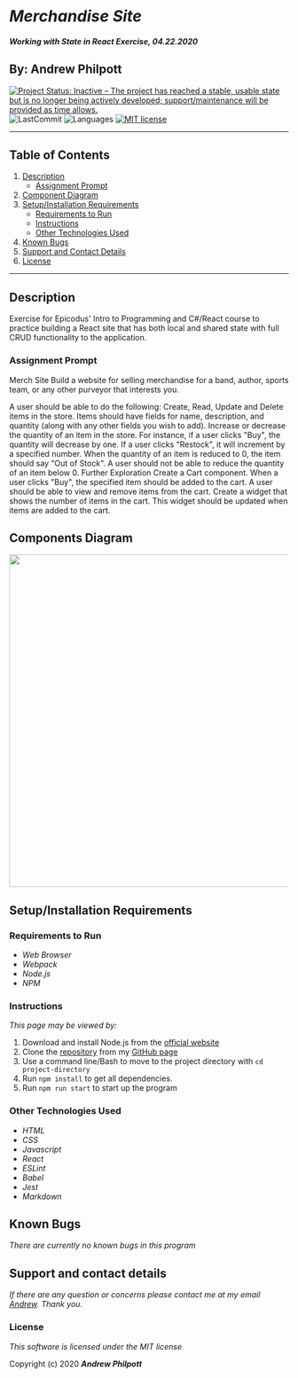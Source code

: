 # _Merchandise Site_

#### _Working with State in React Exercise, 04.22.2020_

## By: **Andrew Philpott**

<!-- [![Project Status: WIP – Initial development is in progress, but there has not yet been a stable, usable release suitable for the public.](https://www.repostatus.org/badges/latest/wip.svg)](https://www.repostatus.org/#wip) -->

[![Project Status: Inactive – The project has reached a stable, usable state but is no longer being actively developed; support/maintenance will be provided as time allows.](https://www.repostatus.org/badges/latest/inactive.svg)](https://www.repostatus.org/#inactive)
![LastCommit](https://img.shields.io/github/last-commit/Andrew-Philpott/farmers-market)
![Languages](https://img.shields.io/github/languages/top/Andrew-Philpott/farmers-market)
[![MIT license](https://img.shields.io/badge/License-MIT-orange.svg)](https://lbesson.mit-license.org/)

---

## Table of Contents

1. [Description](#description)
   - [Assignment Prompt](#assignment-prompt)
2. [Component Diagram](#component-diagram)
3. [Setup/Installation Requirements](#setup/installation-requirements)
   - [Requirements to Run](#requirements-to-run)
   - [Instructions](#instructions)
   - [Other Technologies Used](#other-technologies-used)
4. [Known Bugs](#known-bugs)
5. [Support and Contact Details](#support-and-contact-details)
6. [License](#license)

---

## Description

Exercise for Epicodus' Intro to Programming and C#/React course to practice building a React site that has both local and shared state with full CRUD functionality to the application.

### Assignment Prompt

Merch Site
Build a website for selling merchandise for a band, author, sports team, or any other purveyor that interests you.

A user should be able to do the following:
Create, Read, Update and Delete items in the store. Items should have fields for name, description, and quantity (along with any other fields you wish to add).
Increase or decrease the quantity of an item in the store. For instance, if a user clicks "Buy", the quantity will decrease by one. If a user clicks "Restock", it will increment by a specified number.
When the quantity of an item is reduced to 0, the item should say "Out of Stock". A user should not be able to reduce the quantity of an item below 0.
Further Exploration
Create a Cart component. When a user clicks "Buy", the specified item should be added to the cart.
A user should be able to view and remove items from the cart.
Create a widget that shows the number of items in the cart. This widget should be updated when items are added to the cart.

## Components Diagram

<img style="width:600px" src='./MerchStore.jpg' />

## Setup/Installation Requirements

### Requirements to Run

- _Web Browser_
- _Webpack_
- _Node.js_
- _NPM_

### Instructions

_This page may be viewed by:_

1. Download and install Node.js from the [official website](https://nodejs.org/en/download/)
2. Clone the [repository](https://github.com/Andrew-Philpott/merchandise-site) from my [GitHub page](https://github.com/Andrew-Philpott)
3. Use a command line/Bash to move to the project directory with `cd project-directory`
4. Run `npm install` to get all dependencies.
5. Run `npm run start` to start up the program

### Other Technologies Used

- _HTML_
- _CSS_
- _Javascript_
- _React_
- _ESLint_
- _Babel_
- _Jest_
- _Markdown_

## Known Bugs

_There are currently no known bugs in this program_

## Support and contact details

_If there are any question or concerns please contact me at my email [Andrew](mailto:#andrewphilpott92@gmail.com). Thank you._

### License

_This software is licensed under the MIT license_

Copyright (c) 2020 **_Andrew Philpott_**
